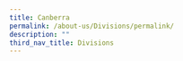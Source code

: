 ```yaml
---
title: Canberra
permalink: /about-us/Divisions/permalink/
description: ""
third_nav_title: Divisions
---
```

